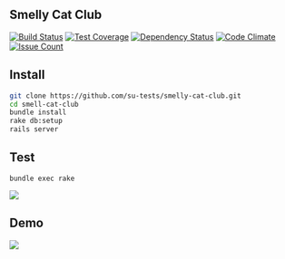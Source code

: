 ## Smelly Cat Club

[![Build Status](https://travis-ci.org/su-tests/smelly-cat-club.svg?branch=master)](https://travis-ci.org/su-tests/smelly-cat-club)
[![Test Coverage](https://lima.codeclimate.com/github/su-tests/smelly-cat-club/badges/coverage.svg)](https://lima.codeclimate.com/github/su-tests/smelly-cat-club/coverage)
[![Dependency Status](https://gemnasium.com/badges/github.com/su-tests/smelly-cat-club.svg)](https://gemnasium.com/github.com/su-tests/smelly-cat-club)
[![Code Climate](https://lima.codeclimate.com/github/su-tests/smelly-cat-club/badges/gpa.svg)](https://lima.codeclimate.com/github/su-tests/smelly-cat-club)
[![Issue Count](https://lima.codeclimate.com/github/su-tests/smelly-cat-club/badges/issue_count.svg)](https://lima.codeclimate.com/github/su-tests/smelly-cat-club)

## Install

```bash
git clone https://github.com/su-tests/smelly-cat-club.git
cd smell-cat-club
bundle install
rake db:setup
rails server
```

## Test

```bundle exec rake```

![](test.png)

## Demo

![](demo.gif)

